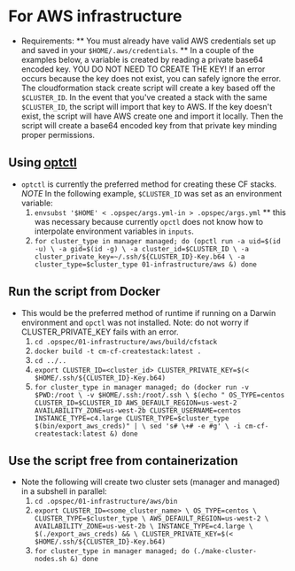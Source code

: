 
# For AWS infrastructure
* Requirements:
** You must already have valid AWS credentials set up and saved in your `$HOME/.aws/credentials`.
** In a couple of the examples below, a variable is created by reading a private base64 encoded key. YOU DO NOT NEED TO CREATE THE KEY! If an error occurs because the key does not exist, you can safely ignore the error. The cloudformation stack create script will create a key based off the `$CLUSTER_ID`. In the event that you've created a stack with the same `$CLUSTER_ID`, the script will import that key to AWS. If the key doesn't exist, the script will have AWS create one and import it locally. Then the script will create a base64 encoded key from that private key minding proper permissions.

## Using [optctl](https://opctl.io/docs/getting-started/opctl.html)
* `optctl` is currently the preferred method for creating these CF stacks. *NOTE* In the following example, `$CLUSTER_ID` was set as an environment variable:
  1. `envsubst '$HOME' < .opspec/args.yml-in > .opspec/args.yml`
  ** this was necessary because currently `opctl` does not know how to interpolate environment variables in `inputs`.
  1. `for cluster_type in manager managed; do
        (opctl run -a uid=$(id -u) \
                   -a gid=$(id -g) \
                   -a cluster_id=$CLUSTER_ID \
                   -a cluster_private_key=~/.ssh/${CLUSTER_ID}-Key.b64 \
                   -a cluster_type=$cluster_type 01-infrastructure/aws &)
      done`

## Run the script from Docker
* This would be the preferred method of runtime if running on a Darwin environment and `opctl` was not installed. Note: do not worry if CLUSTER_PRIVATE_KEY fails with an error.
  1. `cd .opspec/01-infrastructure/aws/build/cfstack`
  1. `docker build -t cm-cf-createstack:latest .`
  1. `cd ../..`
  1. `export CLUSTER_ID=<cluster_id> CLUSTER_PRIVATE_KEY=$(< $HOME/.ssh/${CLUSTER_ID}-Key.b64) `
  1. `for cluster_type in manager managed; do
        (docker run -v $PWD:/root \
                   -v $HOME/.ssh:/root/.ssh \
              $(echo " OS_TYPE=centos
                       CLUSTER_ID=$CLUSTER_ID
                       AWS_DEFAULT_REGION=us-west-2
                       AVAILABILITY_ZONE=us-west-2b
                       CLUSTER_USERNAME=centos
                       INSTANCE_TYPE=c4.large
                       CLUSTER_TYPE=$cluster_type
                       $(bin/export_aws_creds)" | \
                sed 's# \+# -e #g' \
                      -i cm-cf-createstack:latest &)
      done`

## Use the script free from containerization
* Note the following will create two cluster sets (manager and managed) in a subshell in parallel:
  1. `cd .opspec/01-infrastructure/aws/bin`
  1. `export CLUSTER_ID=<some_cluster_name> \
        OS_TYPE=centos \
        CLUSTER_TYPE=$cluster_type \
        AWS_DEFAULT_REGION=us-west-2 \
        AVAILABILITY_ZONE=us-west-2b \
        INSTANCE_TYPE=c4.large \
        $(./export_aws_creds) && \
        CLUSTER_PRIVATE_KEY=$(< $HOME/.ssh/${CLUSTER_ID}-Key.b64)`
  1. `for cluster_type in manager managed; do
        (./make-cluster-nodes.sh &)
      done`

